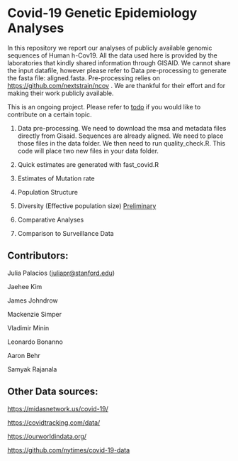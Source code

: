 # Covid-19 Genetic Epidemiology Analyses

In this repository we report our analyses of publicly available genomic sequences of Human h-Cov19. All the data used here is provided by the laboratories that kindly shared information through GISAID. We cannot share the input datafile, however please refer to Data pre-processing to generate the fasta file: aligned.fasta. Pre-processing relies on https://github.com/nextstrain/ncov . We are thankful for their effort and for making their work publicly available.


This is an ongoing project. Please refer to [todo](https://github.com/JuliaPalacios/Covid19_Analyses/tree/master/todo) if you would like to contribute on a certain topic.

1. Data pre-processing. We need to download the msa and metadata files directly from Gisaid. Sequences are already aligned. We need to place those files in the data folder. We then need to run quality_check.R. This code will place two new files in your data folder.

2. Quick estimates are generated with fast_covid.R

2. Estimates of Mutation rate


3. Population Structure





4. Diversity (Effective population size) [Preliminary](https://github.com/JuliaPalacios/Covid19_Analyses/blob/master/phylodynamic/Phylodynamic_Analyses1.pdf)




5. Comparative Analyses



6. Comparison to Surveillance Data


## Contributors:

Julia Palacios (juliapr@stanford.edu)

Jaehee Kim 

James Johndrow

Mackenzie Simper

Vladimir Minin

Leonardo Bonanno

Aaron Behr

Samyak Rajanala

## Other Data sources:
https://midasnetwork.us/covid-19/

https://covidtracking.com/data/ 

https://ourworldindata.org/

https://github.com/nytimes/covid-19-data


